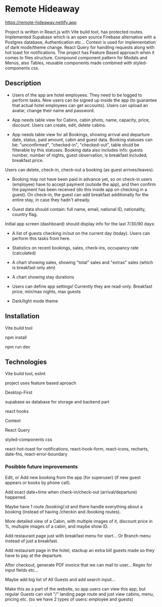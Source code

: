 # Remote Hideaway
https://remote-hideaway.netlify.app

Project is written in React.js with Vite build tool, has protected routes. Implemented Supabase which is an open source Firebase alternative with a Postgres database, Authentication etc... Context is used for implementation of dark mode/theme change. React Query for handling requests along with hot toast for notifications. The project has Feature Based approach when it comes to files structure. Compound component pattern for Modals and Menus, also Tables, reusable components made combined with styled-components css.

## Description

- Users of the app are hotel employees. They need to be logged to perform tasks. New users can be signed up inside the app (to guarantee that actual hotel employees can get accounts). Users can upload an avatar, change their name and password.

- App needs table view for Cabins, cabin photo, name, capacity, price, discount. Users can create, edit, delete cabins.

- App needs table view for all Bookings, showing arrival and departure date, status, paid amount, cabin and guest data.
Booking statuses can be: "unconfirmed", "checked-in", "checked-out", table shuld be filterable by this statuses.
Booking data also includes info: guests number, number of nights, guest observation, is breakfast included, breakfast price.

Users can delete, check-in, check-out a booking (as guest arrives/leaves).

- Booking may not have been paid in advance yet, so on check-in users (employee) have to accept payment (outside the app), and then confirm the payment has been received (do this inside app on checking in a guest). On check-in, the guest can add breakfast additionally for the entire stay, in case they hadn't already.

- Guest data should contain: full name, email, national ID, nationality, country flag.

Initial app screen (dashboard) should display info for the last 7/30/90 days:
- A list of guests checking in/out on the current day (today). Users can perform this tasks from here.
- Statistics on recent bookings, sales, check-ins, occupancy rate (calculated)
- A chart showing sales, showing "total" sales and "extras" sales (which is breakfast only atm)
- A chart showing stay durations

- Users can define app settings! Currently they are read-only. Breakfast price, min/max nights, max guests

- Dark/light mode theme


## Installation
Vite build tool

npm install

npm run dev

## Technologies
Vite build tool, eslint

project uses feature based aproach

Desktop-First

supabase as database for storage and backend part

react hooks

Context

React Query

styled-components css

react-hot-toast for notifications, react-hook-form, react-icons, recharts, date-fns, react-error-boundary

### Posibble future improvements

Edit, or Add new booking from the app (for superuser) (if new guest appears or books by phone call).

Add exact date+time when check-in/check-out (arrival/departure) happened.

Maybe have 1 route /booking/:id and there handle everything about a booking (instead of having /checkin and /booking routes).

More detailed view of a Cabin, with multiple images of it, discount price in %, multuple images of a cabin, and maybe show ID.

Add restaurant page just with breakfast menu for start... Or Branch menu instead of just a breakfast.

Add restaurant page in the hotel, stackup an extra bill guests made so they have to pay at the departure.

After checkout, generate PDF invoice that we can mail to user... Regex for input fields etc...

Maybe add big list of All Guests and add search input...

Make this as a part of the website, so app users can view this app, but regular Guests can visit "/" landing page route and just view cabins, menu, pricing etc. (so we have 2 types of users: employee and guests)







